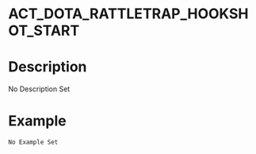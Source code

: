 # ACT_DOTA_RATTLETRAP_HOOKSHOT_START
# Description
No Description Set
# Example
```No Example Set```